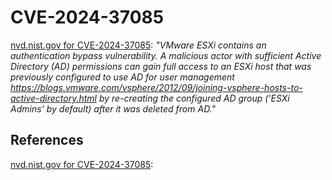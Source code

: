 # CVE-2024-37085

[nvd.nist.gov for CVE-2024-37085](https://nvd.nist.gov/vuln/detail/CVE-2024-37085): *"VMware ESXi contains an authentication bypass vulnerability. A malicious actor with sufficient Active Directory (AD) permissions can gain full access to an ESXi host that was previously configured to use AD for user management https://blogs.vmware.com/vsphere/2012/09/joining-vsphere-hosts-to-active-directory.html by re-creating the configured AD group ('ESXi Admins' by default) after it was deleted from AD."*


## References

[nvd.nist.gov for CVE-2024-37085](https://nvd.nist.gov/vuln/detail/CVE-2024-37085): 